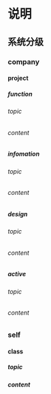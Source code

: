 # 说明

## 系统分级

### company 

#### project

##### function
###### topic
###### content

##### infomation
###### topic
###### content

##### design
###### topic
###### content

##### active
###### topic
###### content

### self 

#### class
##### topic
##### content